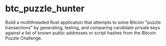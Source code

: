 # btc_puzzle_hunter
Build a multithreaded Rust application that attempts to solve Bitcoin "puzzle transactions" by generating, testing, and comparing candidate private keys against a list of known public addresses or script hashes from the Bitcoin Puzzle Challenge.
